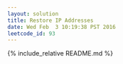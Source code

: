 ```yaml
---
layout: solution
title: Restore IP Addresses
date: Wed Feb  3 10:19:38 PST 2016
leetcode_id: 93
---
```

{% include_relative README.md %}
